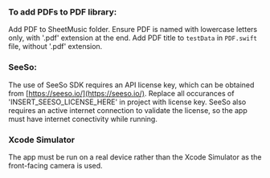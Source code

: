 ### To add PDFs to PDF library: 

Add PDF to SheetMusic folder. Ensure PDF is named with lowercase letters only, with '.pdf' extension at the end. Add PDF title to `testData` in `PDF.swift` file, without '.pdf' extension.


### SeeSo:

The use of SeeSo SDK requires an API license key, which can be obtained from [https://seeso.io/](https://seeso.io/). Replace all occurances of 'INSERT_SEESO_LICENSE_HERE' in project with license key. SeeSo also requires an active internet connection to validate the license, so the app must have internet conectivity while running.

### Xcode Simulator

The app must be run on a real device rather than the Xcode Simulator as the front-facing camera is used.  

